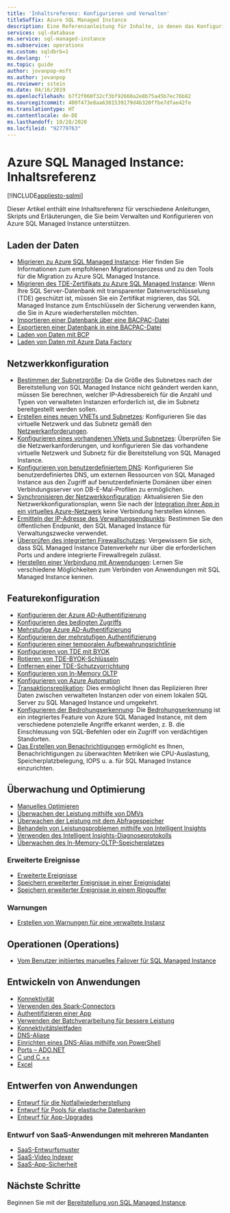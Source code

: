 ```yaml
---
title: 'Inhaltsreferenz: Konfigurieren und Verwalten'
titleSuffix: Azure SQL Managed Instance
description: Eine Referenzanleitung für Inhalte, in denen das Konfigurieren und Verwalten von Azure SQL Managed Instance erläutert wird.
services: sql-database
ms.service: sql-managed-instance
ms.subservice: operations
ms.custom: sqldbrb=1
ms.devlang: ''
ms.topic: guide
author: jovanpop-msft
ms.author: jovanpop
ms.reviewer: sstein
ms.date: 04/16/2019
ms.openlocfilehash: b7f2f060f32cf3bf92660a2e8b75a45b7ec76b82
ms.sourcegitcommit: 400f473e8aa6301539179d4b320ffbe7dfae42fe
ms.translationtype: HT
ms.contentlocale: de-DE
ms.lasthandoff: 10/28/2020
ms.locfileid: "92779763"
---
```

# <a name="azure-sql-managed-instance-content-reference"></a>Azure SQL Managed Instance: Inhaltsreferenz
[!INCLUDE[appliesto-sqlmi](../includes/appliesto-sqlmi.md)]

Dieser Artikel enthält eine Inhaltsreferenz für verschiedene Anleitungen, Skripts und Erläuterungen, die Sie beim Verwalten und Konfigurieren von Azure SQL Managed Instance unterstützen.

## <a name="load-data"></a>Laden der Daten

- [Migrieren zu Azure SQL Managed Instance](migrate-to-instance-from-sql-server.md): Hier finden Sie Informationen zum empfohlenen Migrationsprozess und zu den Tools für die Migration zu Azure SQL Managed Instance.
- [Migrieren des TDE-Zertifikats zu Azure SQL Managed Instance](tde-certificate-migrate.md): Wenn Ihre SQL Server-Datenbank mit transparenter Datenverschlüsselung (TDE) geschützt ist, müssen Sie ein Zertifikat migrieren, das SQL Managed Instance zum Entschlüsseln der Sicherung verwenden kann, die Sie in Azure wiederherstellen möchten.
- [Importieren einer Datenbank über eine BACPAC-Datei](../database/database-import.md)
- [Exportieren einer Datenbank in eine BACPAC-Datei](../database/database-export.md)
- [Laden von Daten mit BCP](../load-from-csv-with-bcp.md)
- [Laden von Daten mit Azure Data Factory](../../data-factory/connector-azure-sql-database.md?toc=/azure/sql-database/toc.json)

## <a name="network-configuration"></a>Netzwerkkonfiguration

- [Bestimmen der Subnetzgröße](vnet-subnet-determine-size.md): Da die Größe des Subnetzes nach der Bereitstellung von SQL Managed Instance nicht geändert werden kann, müssen Sie berechnen, welcher IP-Adressbereich für die Anzahl und Typen von verwalteten Instanzen erforderlich ist, die im Subnetz bereitgestellt werden sollen. 
- [Erstellen eines neuen VNETs und Subnetzes](virtual-network-subnet-create-arm-template.md): Konfigurieren Sie das virtuelle Netzwerk und das Subnetz gemäß den [Netzwerkanforderungen](connectivity-architecture-overview.md#network-requirements). 
- [Konfigurieren eines vorhandenen VNets und Subnetzes](vnet-existing-add-subnet.md): Überprüfen Sie die Netzwerkanforderungen, und konfigurieren Sie das vorhandene virtuelle Netzwerk und Subnetz für die Bereitstellung von SQL Managed Instance. 
- [Konfigurieren von benutzerdefiniertem DNS](custom-dns-configure.md): Konfigurieren Sie benutzerdefiniertes DNS, um externen Ressourcen von SQL Managed Instance aus den Zugriff auf benutzerdefinierte Domänen über einen Verbindungsserver von DB-E-Mal-Profilen zu ermöglichen. 
- [Synchronisieren der Netzwerkkonfiguration](azure-app-sync-network-configuration.md): Aktualisieren Sie den Netzwerkkonfigurationsplan, wenn Sie nach der [Integration ihrer App in ein virtuelles Azure-Netzwerk](../../app-service/web-sites-integrate-with-vnet.md) keine Verbindung herstellen können.
- [Ermitteln der IP-Adresse des Verwaltungsendpunkts](management-endpoint-find-ip-address.md): Bestimmen Sie den öffentlichen Endpunkt, den SQL Managed Instance für Verwaltungszwecke verwendet. 
- [Überprüfen des integrierten Firewallschutzes](management-endpoint-verify-built-in-firewall.md): Vergewissern Sie sich, dass SQL Managed Instance Datenverkehr nur über die erforderlichen Ports und andere integrierte Firewallregeln zulässt. 
- [Herstellen einer Verbindung mit Anwendungen](connect-application-instance.md): Lernen Sie verschiedene Möglichkeiten zum Verbinden von Anwendungen mit SQL Managed Instance kennen.

## <a name="feature-configuration"></a>Featurekonfiguration

- [Konfigurieren der Azure AD-Authentifizierung](../database/authentication-aad-configure.md)
- [Konfigurieren des bedingten Zugriffs](../database/conditional-access-configure.md)
- [Mehrstufige Azure AD-Authentifizierung](../database/authentication-mfa-ssms-overview.md)
- [Konfigurieren der mehrstufigen Authentifizierung](../database/authentication-mfa-ssms-configure.md)
- [Konfigurieren einer temporalen Aufbewahrungsrichtlinie](../database/temporal-tables-retention-policy.md)
- [Konfigurieren von TDE mit BYOK](../database/transparent-data-encryption-byok-configure.md)
- [Rotieren von TDE-BYOK-Schlüsseln](../database/transparent-data-encryption-byok-key-rotation.md)
- [Entfernen einer TDE-Schutzvorrichtung](../database/transparent-data-encryption-byok-remove-tde-protector.md)
- [Konfigurieren von In-Memory OLTP](../in-memory-oltp-configure.md)
- [Konfigurieren von Azure Automation](../database/automation-manage.md)
- [Transaktionsreplikation](replication-between-two-instances-configure-tutorial.md): Dies ermöglicht Ihnen das Replizieren Ihrer Daten zwischen verwalteten Instanzen oder von einem lokalen SQL Server zu SQL Managed Instance und umgekehrt.
- [Konfigurieren der Bedrohungserkennung](threat-detection-configure.md): Die [Bedrohungserkennung](../database/threat-detection-overview.md) ist ein integriertes Feature von Azure SQL Managed Instance, mit dem verschiedene potenzielle Angriffe erkannt werden, z. B. die Einschleusung von SQL-Befehlen oder ein Zugriff von verdächtigen Standorten. 
- [Das Erstellen von Benachrichtigungen](alerts-create.md) ermöglicht es Ihnen, Benachrichtigungen zu überwachten Metriken wie CPU-Auslastung, Speicherplatzbelegung, IOPS u. a. für SQL Managed Instance einzurichten. 

## <a name="monitoring-and-tuning"></a>Überwachung und Optimierung

- [Manuelles Optimieren](../database/performance-guidance.md)
- [Überwachen der Leistung mithilfe von DMVs](../database/monitoring-with-dmvs.md)
- [Überwachen der Leistung mit dem Abfragespeicher](/sql/relational-databases/performance/best-practice-with-the-query-store#Insight)
- [Behandeln von Leistungsproblemen mithilfe von Intelligent Insights](../database/intelligent-insights-troubleshoot-performance.md)
- [Verwenden des Intelligent Insights-Diagnoseprotokolls](../database/intelligent-insights-use-diagnostics-log.md)
- [Überwachen des In-Memory-OLTP-Speicherplatzes](../in-memory-oltp-monitor-space.md)

### <a name="extended-events"></a>Erweiterte Ereignisse

- [Erweiterte Ereignisse](../database/xevent-db-diff-from-svr.md)
- [Speichern erweiterter Ereignisse in einer Ereignisdatei](../database/xevent-code-event-file.md)
- [Speichern erweiterter Ereignisse in einem Ringpuffer](../database/xevent-code-ring-buffer.md)

### <a name="alerting"></a>Warnungen

- [Erstellen von Warnungen für eine verwaltete Instanz](alerts-create.md)

## <a name="operations"></a>Operationen (Operations)

- [Vom Benutzer initiiertes manuelles Failover für SQL Managed Instance](user-initiated-failover.md)

## <a name="develop-applications"></a>Entwickeln von Anwendungen

- [Konnektivität](../database/connect-query-content-reference-guide.md#libraries)
- [Verwenden des Spark-Connectors](../../cosmos-db/spark-connector.md)
- [Authentifizieren einer App](../database/application-authentication-get-client-id-keys.md)
- [Verwenden der Batchverarbeitung für bessere Leistung](../performance-improve-use-batching.md)
- [Konnektivitätsleitfaden](../database/troubleshoot-common-connectivity-issues.md)
- [DNS-Aliase](../database/dns-alias-overview.md)
- [Einrichten eines DNS-Alias mithilfe von PowerShell](../database/dns-alias-powershell-create.md)
- [Ports – ADO.NET](../database/adonet-v12-develop-direct-route-ports.md)
- [C und C ++](../database/develop-cplusplus-simple.md)
- [Excel](../database/connect-excel.md)

## <a name="design-applications"></a>Entwerfen von Anwendungen

- [Entwurf für die Notfallwiederherstellung](../database/designing-cloud-solutions-for-disaster-recovery.md)
- [Entwurf für Pools für elastische Datenbanken](../database/disaster-recovery-strategies-for-applications-with-elastic-pool.md)
- [Entwurf für App-Upgrades](../database/manage-application-rolling-upgrade.md)

### <a name="design-multi-tenant-saas-applications"></a>Entwurf von SaaS-Anwendungen mit mehreren Mandanten

- [SaaS-Entwurfsmuster](../database/saas-tenancy-app-design-patterns.md)
- [SaaS-Video Indexer](../database/saas-tenancy-video-index-wingtip-brk3120-20171011.md)
- [SaaS-App-Sicherheit](../database/saas-tenancy-elastic-tools-multi-tenant-row-level-security.md)

## <a name="next-steps"></a>Nächste Schritte

Beginnen Sie mit der [Bereitstellung von SQL Managed Instance](instance-create-quickstart.md).